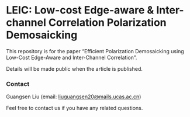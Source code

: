 # LEIC:  Low-cost Edge-aware & Inter-channel Correlation Polarization Demosaicking

This repository is for the paper “Efficient Polarization Demosaicking using Low-Cost Edge-Aware and Inter-Channel Correlation”.

Details will be made public when the article is published.

### Contact
Guangsen Liu (email: liuguangsen20@mails.ucas.ac.cn)

Feel free to contact us if you have any related questions.
